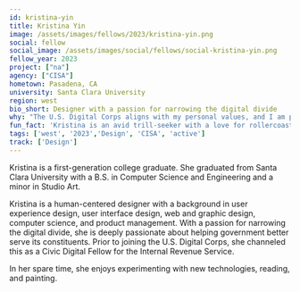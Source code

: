 ```yaml
---
id: kristina-yin
title: Kristina Yin
image: /assets/images/fellows/2023/kristina-yin.png
social: fellow
social_image: /assets/images/social/fellows/social-kristina-yin.png
fellow_year: 2023
project: ["na"]
agency: ["CISA"]
hometown: Pasadena, CA
university: Santa Clara University
region: west
bio_short: Designer with a passion for narrowing the digital divide
why: "The U.S. Digital Corps aligns with my personal values, and I am particularly drawn to the program’s focus on using technology and design to solve public-sector challenges. As an immigrant, my family and I greatly appreciate the government resources that have positively impacted our livelihoods. As such, I want to pay it forward by serving others nationwide."
fun_fact: 'Kristina is an avid trill-seeker with a love for rollercoasters, haunted houses, and horror movies.'
tags: ['west', '2023','Design', 'CISA', 'active']
track: ['Design']
---
```


Kristina is a first-generation college graduate. She graduated from Santa Clara University with a B.S. in Computer Science and Engineering and a minor in Studio Art.

Kristina is a human-centered designer with a background in user experience design, user interface design, web and graphic design, computer science, and product management. With a passion for narrowing the digital divide, she is deeply passionate about helping government better serve its constituents. Prior to joining the U.S. Digital Corps, she channeled this as a Civic Digital Fellow for the Internal Revenue Service. 

In her spare time, she enjoys experimenting with new technologies, reading, and painting.
